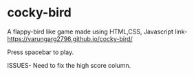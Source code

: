# cocky-bird
A flappy-bird like game made using HTML,CSS, Javascript
link- https://varungarg2796.github.io/cocky-bird/

Press spacebar to play.

ISSUES- Need to fix the high score column.
